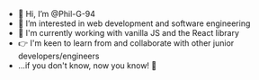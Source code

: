 - 👋 Hi, I’m @Phil-G-94
- 👀 I’m interested in web development and software engineering 
- 🌱 I'm currently working with vanilla JS and the React library
- 👉 I'm keen to learn from and collaborate with other junior developers/engineers
- ...if you don't know, now you know! 🐒

<!---
Phil-G-94/Phil-G-94 is a ✨ special ✨ repository because its `README.md` (this file) appears on your GitHub profile.
You can click the Preview link to take a look at your changes.
--->
